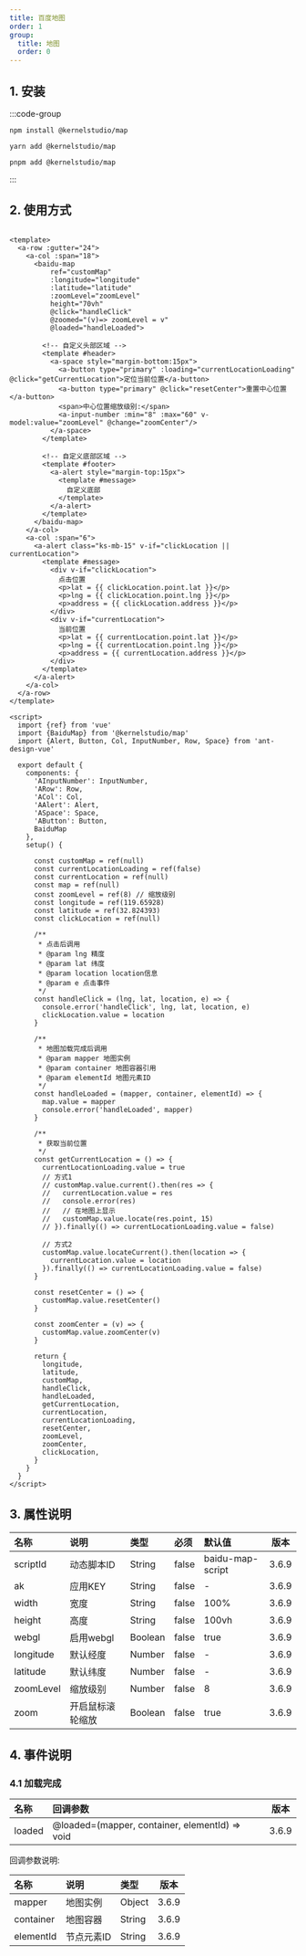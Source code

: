```yaml
---
title: 百度地图
order: 1
group:
  title: 地图
  order: 0
---
```


## 1. 安装

:::code-group

```shell [npm]
npm install @kernelstudio/map
```

```shell [yarn]
yarn add @kernelstudio/map
```

```shell [pnpm]
pnpm add @kernelstudio/map
```

:::

## 2. 使用方式

```vue

<template>
  <a-row :gutter="24">
    <a-col :span="18">
      <baidu-map
          ref="customMap"
          :longitude="longitude"
          :latitude="latitude"
          :zoomLevel="zoomLevel"
          height="70vh"
          @click="handleClick"
          @zoomed="(v)=> zoomLevel = v"
          @loaded="handleLoaded">

        <!-- 自定义头部区域 -->
        <template #header>
          <a-space style="margin-bottom:15px">
            <a-button type="primary" :loading="currentLocationLoading" @click="getCurrentLocation">定位当前位置</a-button>
            <a-button type="primary" @click="resetCenter">重置中心位置</a-button>
            <span>中心位置缩放级别:</span>
            <a-input-number :min="8" :max="60" v-model:value="zoomLevel" @change="zoomCenter"/>
          </a-space>
        </template>

        <!-- 自定义底部区域 -->
        <template #footer>
          <a-alert style="margin-top:15px">
            <template #message>
              自定义底部
            </template>
          </a-alert>
        </template>
      </baidu-map>
    </a-col>
    <a-col :span="6">
      <a-alert class="ks-mb-15" v-if="clickLocation || currentLocation">
        <template #message>
          <div v-if="clickLocation">
            点击位置
            <p>lat = {{ clickLocation.point.lat }}</p>
            <p>lng = {{ clickLocation.point.lng }}</p>
            <p>address = {{ clickLocation.address }}</p>
          </div>
          <div v-if="currentLocation">
            当前位置
            <p>lat = {{ currentLocation.point.lat }}</p>
            <p>lng = {{ currentLocation.point.lng }}</p>
            <p>address = {{ currentLocation.address }}</p>
          </div>
        </template>
      </a-alert>
    </a-col>
  </a-row>
</template>

<script>
  import {ref} from 'vue'
  import {BaiduMap} from '@kernelstudio/map'
  import {Alert, Button, Col, InputNumber, Row, Space} from 'ant-design-vue'

  export default {
    components: {
      'AInputNumber': InputNumber,
      'ARow': Row,
      'ACol': Col,
      'AAlert': Alert,
      'ASpace': Space,
      'AButton': Button,
      BaiduMap
    },
    setup() {

      const customMap = ref(null)
      const currentLocationLoading = ref(false)
      const currentLocation = ref(null)
      const map = ref(null)
      const zoomLevel = ref(8) // 缩放级别
      const longitude = ref(119.65928)
      const latitude = ref(32.824393)
      const clickLocation = ref(null)

      /**
       * 点击后调用
       * @param lng 精度
       * @param lat 纬度
       * @param location location信息
       * @param e 点击事件
       */
      const handleClick = (lng, lat, location, e) => {
        console.error('handleClick', lng, lat, location, e)
        clickLocation.value = location
      }

      /**
       * 地图加载完成后调用
       * @param mapper 地图实例
       * @param container 地图容器引用
       * @param elementId 地图元素ID
       */
      const handleLoaded = (mapper, container, elementId) => {
        map.value = mapper
        console.error('handleLoaded', mapper)
      }

      /**
       * 获取当前位置
       */
      const getCurrentLocation = () => {
        currentLocationLoading.value = true
        // 方式1
        // customMap.value.current().then(res => {
        //   currentLocation.value = res
        //   console.error(res)
        //   // 在地图上显示
        //   customMap.value.locate(res.point, 15)
        // }).finally(() => currentLocationLoading.value = false)

        // 方式2
        customMap.value.locateCurrent().then(location => {
          currentLocation.value = location
        }).finally(() => currentLocationLoading.value = false)
      }

      const resetCenter = () => {
        customMap.value.resetCenter()
      }

      const zoomCenter = (v) => {
        customMap.value.zoomCenter(v)
      }

      return {
        longitude,
        latitude,
        customMap,
        handleClick,
        handleLoaded,
        getCurrentLocation,
        currentLocation,
        currentLocationLoading,
        resetCenter,
        zoomLevel,
        zoomCenter,
        clickLocation,
      }
    }
  }
</script>
```

## 3. 属性说明

| 名称        | 说明       | 类型      | 必须    | 默认值              |  版本   |
|:----------|:---------|:--------|:------|:-----------------|:-----:|
| scriptId  | 动态脚本ID   | String  | false | baidu-map-script | 3.6.9 |
| ak        | 应用KEY    | String  | false | -                | 3.6.9 |
| width     | 宽度       | String  | false | 100%             | 3.6.9 |
| height    | 高度       | String  | false | 100vh            | 3.6.9 |
| webgl     | 启用webgl  | Boolean | false | true             | 3.6.9 |
| longitude | 默认经度     | Number  | false | -                | 3.6.9 |
| latitude  | 默认纬度     | Number  | false | -                | 3.6.9 |
| zoomLevel | 缩放级别     | Number  | false | 8                | 3.6.9 |
| zoom      | 开启鼠标滚轮缩放 | Boolean | false | true             | 3.6.9 |

## 4. 事件说明

### 4.1 加载完成

| 名称     | 回调参数                                           |  版本   |
|:-------|:-----------------------------------------------|:-----:|
| loaded | @loaded=(mapper, container, elementId) => void | 3.6.9 |

回调参数说明:

| 名称        | 说明     | 类型     |  版本   |
|:----------|:-------|:-------|:-----:|
| mapper    | 地图实例   | Object | 3.6.9 |
| container | 地图容器   | String | 3.6.9 |
| elementId | 节点元素ID | String | 3.6.9 |
